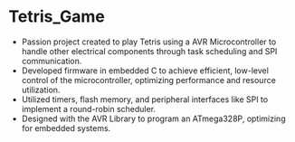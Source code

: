 # Tetris_Game
- Passion project created to play Tetris using a AVR Microcontroller to handle other electrical components through task scheduling and SPI communication.
- Developed firmware in embedded C to achieve efficient, low-level control of the microcontroller, optimizing performance and resource utilization.
- Utilized timers, flash memory, and peripheral interfaces like SPI to implement a round-robin scheduler.
- Designed with the AVR Library to program an ATmega328P, optimizing for embedded systems.
